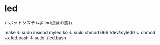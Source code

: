 # led
ロボットシステム学
led点滅の流れ

make
↓
sudo insmod myled.ko
↓
sudo chmod 666 /dev/myled0
↓
chmod +x led.bash
↓
sudo ./led.bash
